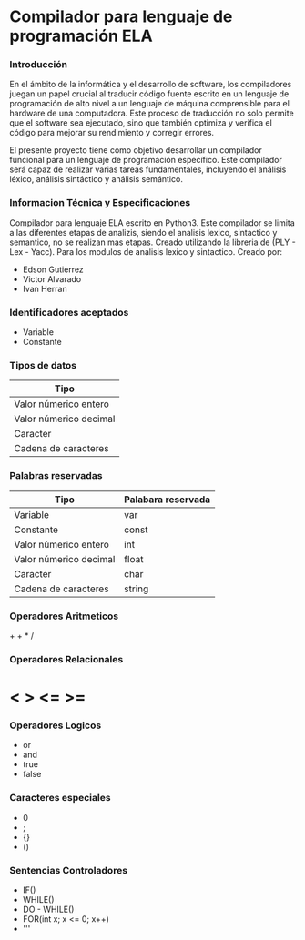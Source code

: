 # Compilador para lenguaje de programación ELA

### Introducción

En el ámbito de la informática y el desarrollo de software, los compiladores juegan un papel crucial al traducir código fuente escrito en un lenguaje de programación de alto nivel a un lenguaje de máquina comprensible para el hardware de una computadora. Este proceso de traducción no solo permite que el software sea ejecutado, sino que también optimiza y verifica el código para mejorar su rendimiento y corregir errores.

El presente proyecto tiene como objetivo desarrollar un compilador funcional para un lenguaje de programación específico. Este compilador será capaz de realizar varias tareas fundamentales, incluyendo el análisis léxico, análisis sintáctico y análisis semántico.

### Informacion Técnica y Especificaciones

Compilador para lenguaje ELA escrito en Python3. Este compilador se limita a las diferentes etapas de analizis, siendo el analisis lexico, sintactico y semantico, no se realizan mas etapas. Creado utilizando la libreria de (PLY - Lex - Yacc). Para los modulos de analisis lexico y sintactico.
Creado por:
* Edson Gutierrez
* Victor Alvarado
* Ivan Herran

### Identificadores aceptados
* Variable
* Constante



### Tipos de datos

<table>
  <thead>
    <tr>
      <th>Tipo</th>
    </tr>
  </thead>
  <tbody>
    <tr>
      <td>Valor númerico entero</td>
    </tr>
    <tr>
      <td>Valor númerico decimal</td>
    </tr>
    <tr>
      <td>Caracter</td>
    </tr>
    <tr>
      <td>Cadena de caracteres</td>
    </tr>
  </tbody>
</table>

### Palabras reservadas
<table>
  <thead>
    <tr>
      <th>Tipo</th>
      <th>Palabara reservada</th>
    </tr>
  </thead>
  <tbody>
    <tr>
      <td>Variable</td>
      <td>var</td>
    </tr>
    <tr>
      <td>Constante</td>
      <td>const</td>
    </tr>
    <tr>
      <td>Valor númerico entero</td>
      <td>int</td>
    </tr>
    <tr>
      <td>Valor númerico decimal</td>
      <td>float</td>
    </tr>
    <tr>
      <td>Caracter</td>
      <td>char</td>
    </tr>
    <tr>
      <td>Cadena de caracteres</td>
      <td>string</td>
    </tr>
  </tbody>
</table>


### Operadores Aritmeticos
\+
\+
\*
/

### Operadores Relacionales
<
\>
<=
\>=
==

### Operadores Logicos
* or
* and
* true
* false

### Caracteres especiales 
* 0
* ; 
* {}
* ()

### Sentencias Controladores
* IF()
* WHILE()
* DO - WHILE()
* FOR(int x; x <= 0; x++)
* '''
